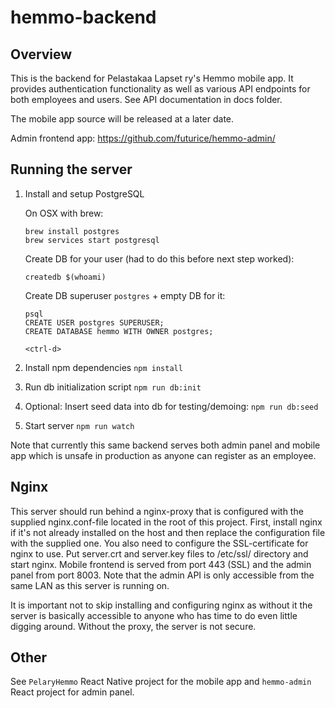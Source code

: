 # hemmo-backend

## Overview

This is the backend for Pelastakaa Lapset ry's Hemmo mobile app. It provides authentication functionality as well as various API endpoints for both employees and users. See API documentation in docs folder.

The mobile app source will be released at a later date.

Admin frontend app: https://github.com/futurice/hemmo-admin/

## Running the server

1. Install and setup PostgreSQL

    On OSX with brew:

    ```
    brew install postgres
    brew services start postgresql
    ```

    Create DB for your user (had to do this before next step worked):

    ```
    createdb $(whoami)
    ```

    Create DB superuser `postgres` + empty DB for it:

    ```
    psql
    CREATE USER postgres SUPERUSER;
    CREATE DATABASE hemmo WITH OWNER postgres;

    <ctrl-d>
    ```

2. Install npm dependencies `npm install`
3. Run db initialization script `npm run db:init`
4. Optional: Insert seed data into db for testing/demoing: `npm run db:seed`
5. Start server `npm run watch`

Note that currently this same backend serves both admin panel and mobile app which is unsafe in production as anyone can register as an employee.

## Nginx

This server should run behind a nginx-proxy that is configured with the supplied nginx.conf-file
located in the root of this project. First, install nginx if it's not already installed on the host
and then replace the configuration file with the supplied one. You also need to configure the
SSL-certificate for nginx to use. Put server.crt and server.key files to /etc/ssl/ directory
and start nginx. Mobile frontend is served from port 443 (SSL) and the admin panel from port 8003.
Note that the admin API is only accessible from the same LAN as this server is running on.

It is important not to skip installing and configuring nginx as without it the server is basically
accessible to anyone who has time to do even little digging around. Without the proxy, the server
is not secure.

## Other

See `PelaryHemmo` React Native project for the mobile app and `hemmo-admin` React project for admin panel.
